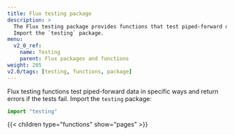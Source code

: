 ```yaml
---
title: Flux testing package
description: >
  The Flux testing package provides functions that test piped-forward data in specific ways.
  Import the `testing` package.
menu:
  v2_0_ref:
    name: Testing
    parent: Flux packages and functions
weight: 205
v2.0/tags: [testing, functions, package]
---
```


Flux testing functions test piped-forward data in specific ways and return errors if the tests fail.
Import the `testing` package:

```js
import "testing"
```

{{< children type="functions" show="pages" >}}
